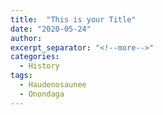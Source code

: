 ```yaml
---
title:  "This is your Title"
date: "2020-05-24"
author:
excerpt_separator: "<!--more-->"
categories:
  - History
tags:
  - Haudenosaunee
  - Onondaga
---
```

